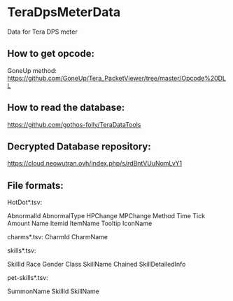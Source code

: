 # TeraDpsMeterData
Data for Tera DPS meter

How to get opcode:
--------------------
GoneUp method: https://github.com/GoneUp/Tera_PacketViewer/tree/master/Opcode%20DLL

How to read the database: 
----------------------
https://github.com/gothos-folly/TeraDataTools

Decrypted Database repository:
----------------------
https://cloud.neowutran.ovh/index.php/s/rdBntVUuNomLvY1

File formats:
----------------------
HotDot*.tsv:

AbnormalId	AbnormalType	HPChange	MPChange	Method	Time	Tick	Amount	Name	Itemid	ItemName	Tooltip	IconName


charms*.tsv:
CharmId	CharmName


skills*.tsv:

SkillId	Race	Gender	Class	SkillName	Chained	SkillDetailedInfo


pet-skills*.tsv:

SummonName	SkillId	SkillName
